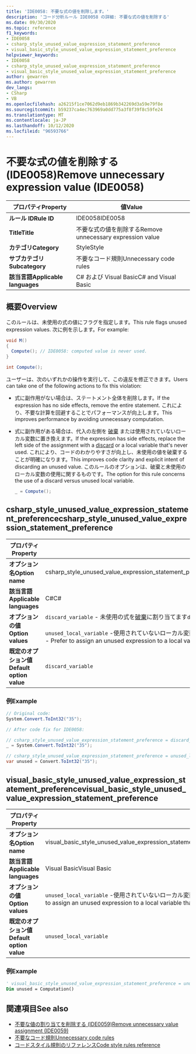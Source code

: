 ```yaml
---
title: 'IDE0058: 不要な式の値を削除します。'
description: 'コード分析ルール IDE0058 の詳細: 不要な式の値を削除する'
ms.date: 09/30/2020
ms.topic: reference
f1_keywords:
- IDE0058
- csharp_style_unused_value_expression_statement_preference
- visual_basic_style_unused_value_expression_statement_preference
helpviewer_keywords:
- IDE0058
- csharp_style_unused_value_expression_statement_preference
- visual_basic_style_unused_value_expression_statement_preference
author: gewarren
ms.author: gewarren
dev_langs:
- CSharp
- VB
ms.openlocfilehash: a26215f1ce7062d9eb1869b342269d3a59e79f8e
ms.sourcegitcommit: b59237ca4ec763969a0dd775a3f8f39f8c59fe24
ms.translationtype: MT
ms.contentlocale: ja-JP
ms.lasthandoff: 10/12/2020
ms.locfileid: "96593766"
---
```

# <a name="remove-unnecessary-expression-value-ide0058"></a><span data-ttu-id="6fea3-103">不要な式の値を削除する (IDE0058)</span><span class="sxs-lookup"><span data-stu-id="6fea3-103">Remove unnecessary expression value (IDE0058)</span></span>

|<span data-ttu-id="6fea3-104">プロパティ</span><span class="sxs-lookup"><span data-stu-id="6fea3-104">Property</span></span>|<span data-ttu-id="6fea3-105">値</span><span class="sxs-lookup"><span data-stu-id="6fea3-105">Value</span></span>|
|-|-|
| <span data-ttu-id="6fea3-106">**ルール ID**</span><span class="sxs-lookup"><span data-stu-id="6fea3-106">**Rule ID**</span></span> | <span data-ttu-id="6fea3-107">IDE0058</span><span class="sxs-lookup"><span data-stu-id="6fea3-107">IDE0058</span></span> |
| <span data-ttu-id="6fea3-108">**Title**</span><span class="sxs-lookup"><span data-stu-id="6fea3-108">**Title**</span></span> | <span data-ttu-id="6fea3-109">不要な式の値を削除する</span><span class="sxs-lookup"><span data-stu-id="6fea3-109">Remove unnecessary expression value</span></span> |
| <span data-ttu-id="6fea3-110">**カテゴリ**</span><span class="sxs-lookup"><span data-stu-id="6fea3-110">**Category**</span></span> | <span data-ttu-id="6fea3-111">Style</span><span class="sxs-lookup"><span data-stu-id="6fea3-111">Style</span></span> |
| <span data-ttu-id="6fea3-112">**サブカテゴリ**</span><span class="sxs-lookup"><span data-stu-id="6fea3-112">**Subcategory**</span></span> | <span data-ttu-id="6fea3-113">不要なコード規則</span><span class="sxs-lookup"><span data-stu-id="6fea3-113">Unnecessary code rules</span></span> |
| <span data-ttu-id="6fea3-114">**該当言語**</span><span class="sxs-lookup"><span data-stu-id="6fea3-114">**Applicable languages**</span></span> | <span data-ttu-id="6fea3-115">C# および Visual Basic</span><span class="sxs-lookup"><span data-stu-id="6fea3-115">C# and Visual Basic</span></span> |

## <a name="overview"></a><span data-ttu-id="6fea3-116">概要</span><span class="sxs-lookup"><span data-stu-id="6fea3-116">Overview</span></span>

<span data-ttu-id="6fea3-117">このルールは、未使用の式の値にフラグを指定します。</span><span class="sxs-lookup"><span data-stu-id="6fea3-117">This rule flags unused expression values.</span></span> <span data-ttu-id="6fea3-118">次に例を示します。</span><span class="sxs-lookup"><span data-stu-id="6fea3-118">For example:</span></span>

```csharp
void M()
{
  Compute(); // IDE0058: computed value is never used.
}

int Compute();
```

<span data-ttu-id="6fea3-119">ユーザーは、次のいずれかの操作を実行して、この違反を修正できます。</span><span class="sxs-lookup"><span data-stu-id="6fea3-119">Users can take one of the following actions to fix this violation:</span></span>

- <span data-ttu-id="6fea3-120">式に副作用がない場合は、ステートメント全体を削除します。</span><span class="sxs-lookup"><span data-stu-id="6fea3-120">If the expression has no side effects, remove the entire statement.</span></span> <span data-ttu-id="6fea3-121">これにより、不要な計算を回避することでパフォーマンスが向上します。</span><span class="sxs-lookup"><span data-stu-id="6fea3-121">This improves performance by avoiding unnecessary computation.</span></span>

- <span data-ttu-id="6fea3-122">式に副作用がある場合は、代入の左側を [破棄](../../../csharp/discards.md) または使用されていないローカル変数に置き換えます。</span><span class="sxs-lookup"><span data-stu-id="6fea3-122">If the expression has side effects, replace the left side of the assignment with a [discard](../../../csharp/discards.md) or a local variable that's never used.</span></span> <span data-ttu-id="6fea3-123">これにより、コードのわかりやすさが向上し、未使用の値を破棄することが明確になります。</span><span class="sxs-lookup"><span data-stu-id="6fea3-123">This improves code clarity and explicit intent of discarding an unused value.</span></span> <span data-ttu-id="6fea3-124">このルールのオプションは、破棄と未使用のローカル変数の使用に関するものです。</span><span class="sxs-lookup"><span data-stu-id="6fea3-124">The option for this rule concerns the use of a discard versus unused local variable.</span></span>

  ```csharp
  _ = Compute();
  ```

## <a name="csharp_style_unused_value_expression_statement_preference"></a><span data-ttu-id="6fea3-125">csharp_style_unused_value_expression_statement_preference</span><span class="sxs-lookup"><span data-stu-id="6fea3-125">csharp_style_unused_value_expression_statement_preference</span></span>

|<span data-ttu-id="6fea3-126">プロパティ</span><span class="sxs-lookup"><span data-stu-id="6fea3-126">Property</span></span>|<span data-ttu-id="6fea3-127">値</span><span class="sxs-lookup"><span data-stu-id="6fea3-127">Value</span></span>|
|-|-|
| <span data-ttu-id="6fea3-128">**オプション名**</span><span class="sxs-lookup"><span data-stu-id="6fea3-128">**Option name**</span></span> | <span data-ttu-id="6fea3-129">csharp_style_unused_value_expression_statement_preference</span><span class="sxs-lookup"><span data-stu-id="6fea3-129">csharp_style_unused_value_expression_statement_preference</span></span>
| <span data-ttu-id="6fea3-130">**該当言語**</span><span class="sxs-lookup"><span data-stu-id="6fea3-130">**Applicable languages**</span></span> | <span data-ttu-id="6fea3-131">C#</span><span class="sxs-lookup"><span data-stu-id="6fea3-131">C#</span></span> |
| <span data-ttu-id="6fea3-132">**オプションの値**</span><span class="sxs-lookup"><span data-stu-id="6fea3-132">**Option values**</span></span> | <span data-ttu-id="6fea3-133">`discard_variable` - 未使用の式を[破棄](../../../csharp/discards.md)に割り当てます</span><span class="sxs-lookup"><span data-stu-id="6fea3-133">`discard_variable` - Prefer to assign an unused expression to a [discard](../../../csharp/discards.md)</span></span> <br /><br /><span data-ttu-id="6fea3-134">`unused_local_variable` -使用されていないローカル変数に未使用の式を割り当てることをお勧めします。</span><span class="sxs-lookup"><span data-stu-id="6fea3-134">`unused_local_variable` - Prefer to assign an unused expression to a local variable that is never used</span></span> |
| <span data-ttu-id="6fea3-135">**既定のオプション値**</span><span class="sxs-lookup"><span data-stu-id="6fea3-135">**Default option value**</span></span> | `discard_variable` |

### <a name="example"></a><span data-ttu-id="6fea3-136">例</span><span class="sxs-lookup"><span data-stu-id="6fea3-136">Example</span></span>

```csharp
// Original code:
System.Convert.ToInt32("35");

// After code fix for IDE0058:

// csharp_style_unused_value_expression_statement_preference = discard_variable
_ = System.Convert.ToInt32("35");

// csharp_style_unused_value_expression_statement_preference = unused_local_variable
var unused = Convert.ToInt32("35");
```

## <a name="visual_basic_style_unused_value_expression_statement_preference"></a><span data-ttu-id="6fea3-137">visual_basic_style_unused_value_expression_statement_preference</span><span class="sxs-lookup"><span data-stu-id="6fea3-137">visual_basic_style_unused_value_expression_statement_preference</span></span>

|<span data-ttu-id="6fea3-138">プロパティ</span><span class="sxs-lookup"><span data-stu-id="6fea3-138">Property</span></span>|<span data-ttu-id="6fea3-139">値</span><span class="sxs-lookup"><span data-stu-id="6fea3-139">Value</span></span>|
|-|-|
| <span data-ttu-id="6fea3-140">**オプション名**</span><span class="sxs-lookup"><span data-stu-id="6fea3-140">**Option name**</span></span> | <span data-ttu-id="6fea3-141">visual_basic_style_unused_value_expression_statement_preference</span><span class="sxs-lookup"><span data-stu-id="6fea3-141">visual_basic_style_unused_value_expression_statement_preference</span></span>
| <span data-ttu-id="6fea3-142">**該当言語**</span><span class="sxs-lookup"><span data-stu-id="6fea3-142">**Applicable languages**</span></span> | <span data-ttu-id="6fea3-143">Visual Basic</span><span class="sxs-lookup"><span data-stu-id="6fea3-143">Visual Basic</span></span> |
| <span data-ttu-id="6fea3-144">**オプションの値**</span><span class="sxs-lookup"><span data-stu-id="6fea3-144">**Option values**</span></span> | <span data-ttu-id="6fea3-145">`unused_local_variable` -使用されていないローカル変数に未使用の式を割り当てることをお勧めします。</span><span class="sxs-lookup"><span data-stu-id="6fea3-145">`unused_local_variable` - Prefer to assign an unused expression to a local variable that is never used</span></span> |
| <span data-ttu-id="6fea3-146">**既定のオプション値**</span><span class="sxs-lookup"><span data-stu-id="6fea3-146">**Default option value**</span></span> | `unused_local_variable` |

### <a name="example"></a><span data-ttu-id="6fea3-147">例</span><span class="sxs-lookup"><span data-stu-id="6fea3-147">Example</span></span>

```vb
' visual_basic_style_unused_value_expression_statement_preference = unused_local_variable
Dim unused = Computation()
```

## <a name="see-also"></a><span data-ttu-id="6fea3-148">関連項目</span><span class="sxs-lookup"><span data-stu-id="6fea3-148">See also</span></span>

- [<span data-ttu-id="6fea3-149">不要な値の割り当てを削除する (IDE0059)</span><span class="sxs-lookup"><span data-stu-id="6fea3-149">Remove unnecessary value assignment (IDE0059)</span></span>](ide0059.md)
- [<span data-ttu-id="6fea3-150">不要なコード規則</span><span class="sxs-lookup"><span data-stu-id="6fea3-150">Unnecessary code rules</span></span>](unnecessary-code-rules.md)
- [<span data-ttu-id="6fea3-151">コードスタイル規則のリファレンス</span><span class="sxs-lookup"><span data-stu-id="6fea3-151">Code style rules reference</span></span>](index.md)
